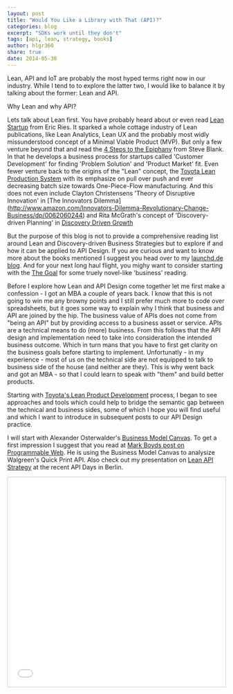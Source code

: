 ```yaml
---
layout: post
title: "Would You Like a Library with That (API)?"
categories: blog
excerpt: "SDKs work until they don't"
tags: [api, lean, strategy, books]
author: hlgr360
share: true
date: 2014-05-30
---
```


Lean, API and IoT are probably the most hyped terms right now in our industry. While I tend to to explore the latter two, I would like to balance it by talking about the former: Lean and API.

Why Lean and why API? 

Lets talk about Lean first. You have probably heard about or even read [Lean Startup](http://www.amazon.com/Lean-Startup-Innovation-Successful-Businesses-ebook/dp/B004J4XGN6) from Eric Ries. It sparked a whole cottage industry of Lean publications, like Lean Analytics, Lean UX and the probably most widly missunderstood concept of a Minimal Viable Product (MVP). But only a few venture beyond that and read the [4 Steps to the Epiphany](http://www.amazon.com/Four-Steps-Epiphany-Steve-Blank-ebook/dp/B00FLZKNUQ) from Steve Blank. In that he develops a business process for startups called 'Customer Development' for finding 'Problem Solution' and 'Product Market' fit. Even fewer venture back to the origins of the "Lean" concept, the [Toyota Lean Production System](http://www.amazon.com/Machine-That-Changed-World-Revolutionizing-ebook/dp/B001D1SRRS) with its emphasize on pull over push and ever decreasing batch size towards One-Piece-Flow manufacturing. And this does not even include Clayton Christensens 'Theory of Disruptive Innovation' in [The Innovators Dilemma] (http://www.amazon.com/Innovators-Dilemma-Revolutionary-Change-Business/dp/0062060244) and Rita McGrath's concept of 'Discovery-driven Planning' in [Discovery Driven Growth](http://www.amazon.com/Discovery-Driven-Growth-Breakthrough-Process-Opportunity/dp/1591396859)

But the purpose of this blog is not to provide a comprehensive reading list around Lean and Discovery-driven Business Strategies but to explore if and how it can be applied to API Design. If you are curious and want to know more about the books mentioned I suggest you head over to my [launchd.de blog](http://4launchd.wordpress.com/2013/08/14/lean-entrepreneurship-reading/). And for your next long haul flight, you mighy want to consider starting with the [The Goal](http://www.amazon.com/Goal-Process-Ongoing-Improvement-ebook/dp/B002LHRM2O) for some truely novel-like 'business' reading.

Before I explore how Lean and API Design come together let me first make a confession - I  got an MBA a couple of years back. I know that this is not going to win me any browny points and I still prefer much more to code over spreadsheets, but it goes some way to explain why I think that business and API are joined by the hip. The business value of APIs does not come from "being an API" but by providing access to a business asset or service. APIs are a technical means to do (more) business. From this follows that the API design and implementation need to take into consideration the intended business outcome. Which in turn mans that you have to first get clarity on the business goals before starting to implement. Unfortunatly - in my experience - most of us on the technical side are not equipped to talk to business side of the house (and neither are they). This is why went back and got an MBA - so that I could learn to speak with "them" and build better products. 

Starting with [Toyota's Lean Product Development](http://www.amazon.com/The-Toyota-Product-Development-System/dp/1563272822) process, I began to see approaches and tools which could help to bridge the semantic gap between the technical and business sides, some of which I hope you will find useful and which I want to introduce in subsequent posts to our API Design practice. 

I will start with Alexander Osterwalder's [Business Model Canvas](http://www.businessmodelgeneration.com/canvas). To get a first impression I suggest that you read at [Mark Boyds post on Programmable Web](http://www.programmableweb.com/news/how-quickprints-api-rebuilt-walgreens-photo-printing-service/analysis/2013/11/27). He is using the Business Model Canvas to analysize Walgreen's Quick Print API. Also check out my presentation on [Lean API Strategy](http://www.slideshare.net/rnewton/lean-api-strategy-holger-reinhardt-snr-principal-business-unit) at the recent API Days in Berlin. 

<iframe src="//www.slideshare.net/slideshow/embed_code/key/dTvitxrleKCWua" width="595" height="485" frameborder="0" marginwidth="0" marginheight="0" scrolling="no" style="border:1px solid #CCC; border-width:1px; margin-bottom:5px; max-width: 100%;"></iframe>